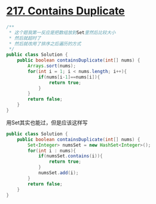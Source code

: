 # <a href="https://leetcode.com/problems/contains-duplicate/">217. Contains Duplicate</a>

```java
/**
 * 这个题我第一反应是把数组放到Set里然后比较大小
 * 然后就超时了
 * 然后就改用了排序之后遍历的方式
 */
public class Solution {
    public boolean containsDuplicate(int[] nums) {
        Arrays.sort(nums);
		for(int i = 1; i < nums.length; i++){
			if(nums[i-1]==nums[i]){
				return true;
			}
		}
		return false;
    }
}
```
用Set其实也能过，但是应该这样写
```java
public class Solution {
    public boolean containsDuplicate(int[] nums) {
        Set<Integer> numsSet = new HashSet<Integer>();
		for(int i : nums){
			if(numsSet.contains(i)){
				return true;
			}
			numsSet.add(i);
		}
		return false;
    }
}
```